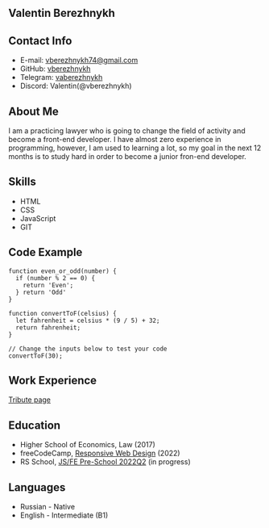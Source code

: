## Valentin Berezhnykh
## Contact Info
* E-mail: vberezhnykh74@gmail.com
* GitHub: [vberezhnykh](https://github.com/vberezhnykh)
* Telegram: [vaberezhnykh](https://t.me/vaberezhnykh)
* Discord: Valentin(@vberezhnykh)
## About Me
I am a practicing lawyer who is going to change the field of activity and become a front-end developer. I have almost zero experience in programming, however, I am used to learning a lot, so my goal in the next 12 months is to study hard in order to become a junior fron-end developer.
## Skills
* HTML
* CSS
* JavaScript
* GIT
## Code Example
```
function even_or_odd(number) {
  if (number % 2 == 0) {
    return 'Even';
  } return 'Odd'
}
```

```
function convertToF(celsius) {
  let fahrenheit = celsius * (9 / 5) + 32;
  return fahrenheit;
}

// Change the inputs below to test your code
convertToF(30);
```
## Work Experience
[Tribute page](http://testdomainname.ru/)
## Education
* Higher School of Economics, Law (2017)
* freeCodeCamp, [Responsive Web Design](https://www.freecodecamp.org/certification/vberezhnykh/responsive-web-design) (2022)
* RS School, [JS/FE Pre-School 2022Q2](https://rs.school/js-stage0/) (in progress)
## Languages
* Russian - Native
* English - Intermediate (B1)